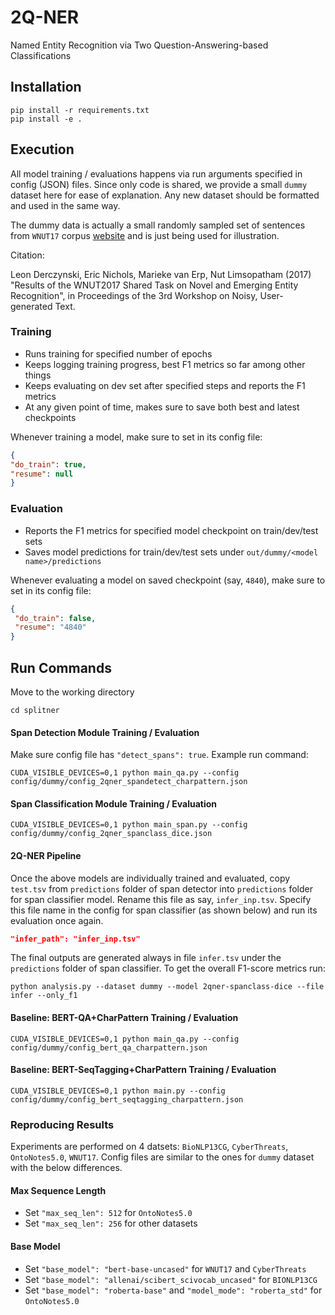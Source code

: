 # 2Q-NER

Named Entity Recognition via Two Question-Answering-based Classifications

## Installation
```commandline
pip install -r requirements.txt
pip install -e .
```

## Execution

All model training / evaluations happens via run arguments specified in config (JSON) files. Since only code is shared, we provide a small ```dummy``` dataset here for ease of explanation. Any new dataset should be formatted and used in the same way. 

The dummy data is actually a small randomly sampled set of sentences from ```WNUT17``` corpus [website](https://noisy-text.github.io/2017/emerging-rare-entities.html) and is just being used for illustration.

Citation:

Leon Derczynski, Eric Nichols, Marieke van Erp, Nut Limsopatham (2017) "Results of the WNUT2017 Shared Task on Novel and Emerging Entity Recognition", in Proceedings of the 3rd Workshop on Noisy, User-generated Text.

### Training

* Runs training for specified number of epochs
* Keeps logging training progress, best F1 metrics so far among other things
* Keeps evaluating on dev set after specified steps and reports the F1 metrics
* At any given point of time, makes sure to save both best and latest checkpoints

Whenever training a model, make sure to set in its config file:
 ```json
{
 "do_train": true,
 "resume": null
}
```

### Evaluation

* Reports the F1 metrics for specified model checkpoint on train/dev/test sets
* Saves model predictions for train/dev/test sets under ```out/dummy/<model name>/predictions```

Whenever evaluating a model on saved checkpoint (say, ```4840```), make sure to set in its config file:
```json
{
 "do_train": false,
 "resume": "4840"
}
```

## Run Commands

Move to the working directory
```commandline
cd splitner
```

#### Span Detection Module Training / Evaluation

Make sure config file has ```"detect_spans": true```.  Example run command:

```commandline
CUDA_VISIBLE_DEVICES=0,1 python main_qa.py --config config/dummy/config_2qner_spandetect_charpattern.json
```

#### Span Classification Module Training / Evaluation

```commandline
CUDA_VISIBLE_DEVICES=0,1 python main_span.py --config config/dummy/config_2qner_spanclass_dice.json
```

#### 2Q-NER Pipeline
Once the above models are individually trained and evaluated, copy ```test.tsv``` from ```predictions``` folder of span detector into ```predictions``` folder for span classifier model. Rename this file as say, ```infer_inp.tsv```. Specify this file name in the config for span classifier (as shown below) and run its evaluation once again.

```json
"infer_path": "infer_inp.tsv"
```

The final outputs are generated always in file ```infer.tsv``` under the ```predictions``` folder of span classifier. To get the overall F1-score metrics run:

```shell script
python analysis.py --dataset dummy --model 2qner-spanclass-dice --file infer --only_f1
```

#### Baseline: BERT-QA+CharPattern Training / Evaluation

```commandline
CUDA_VISIBLE_DEVICES=0,1 python main_qa.py --config config/dummy/config_bert_qa_charpattern.json
```

#### Baseline: BERT-SeqTagging+CharPattern Training / Evaluation

```commandline
CUDA_VISIBLE_DEVICES=0,1 python main.py --config config/dummy/config_bert_seqtagging_charpattern.json
```

### Reproducing Results

Experiments are performed on 4 datsets: ```BioNLP13CG```, ```CyberThreats```, ```OntoNotes5.0```, ```WNUT17```. Config files are similar to the ones for ```dummy``` dataset with the below differences.

#### Max Sequence Length

* Set ```"max_seq_len": 512``` for ```OntoNotes5.0```
* Set ```"max_seq_len": 256``` for other datasets

#### Base Model

* Set ```"base_model": "bert-base-uncased"``` for ```WNUT17``` and ```CyberThreats```
* Set ```"base_model": "allenai/scibert_scivocab_uncased"``` for ```BIONLP13CG```
* Set ```"base_model": "roberta-base"``` and ```"model_mode": "roberta_std"``` for ```OntoNotes5.0```
